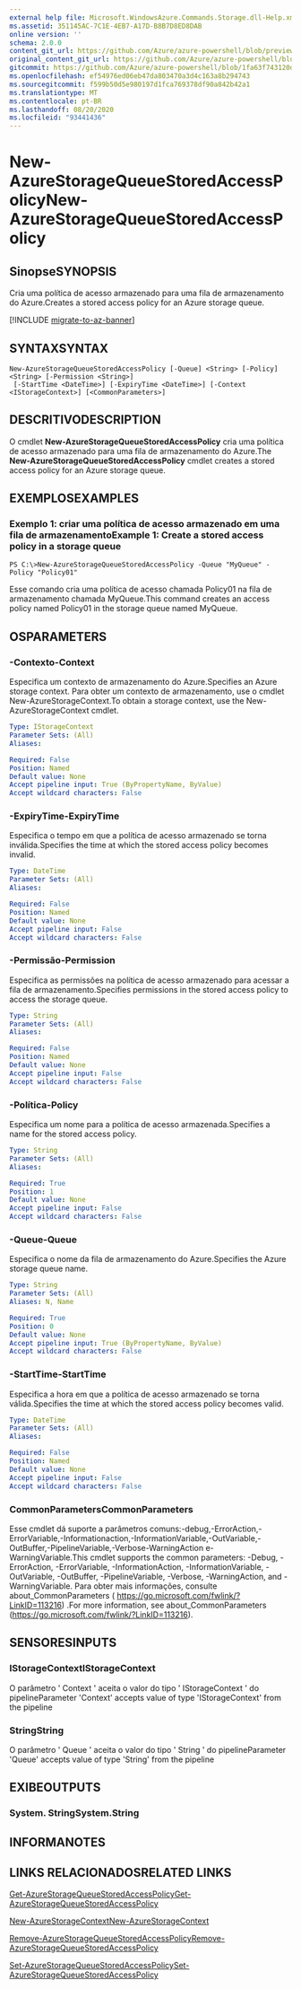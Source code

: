 ```yaml
---
external help file: Microsoft.WindowsAzure.Commands.Storage.dll-Help.xml
ms.assetid: 351145AC-7C1E-4EB7-A17D-B8B7D8ED8DAB
online version: ''
schema: 2.0.0
content_git_url: https://github.com/Azure/azure-powershell/blob/preview/src/Storage/Commands.Storage/help/New-AzureStorageQueueStoredAccessPolicy.md
original_content_git_url: https://github.com/Azure/azure-powershell/blob/preview/src/Storage/Commands.Storage/help/New-AzureStorageQueueStoredAccessPolicy.md
gitcommit: https://github.com/Azure/azure-powershell/blob/1fa63f743120d7a7cd6cbb28ee43cd0f4c654af9
ms.openlocfilehash: ef54976ed06eb47da803470a3d4c163a8b294743
ms.sourcegitcommit: f599b50d5e980197d1fca769378df90a842b42a1
ms.translationtype: MT
ms.contentlocale: pt-BR
ms.lasthandoff: 08/20/2020
ms.locfileid: "93441436"
---
```

# <span data-ttu-id="4b9b7-101">New-AzureStorageQueueStoredAccessPolicy</span><span class="sxs-lookup"><span data-stu-id="4b9b7-101">New-AzureStorageQueueStoredAccessPolicy</span></span>

## <span data-ttu-id="4b9b7-102">Sinopse</span><span class="sxs-lookup"><span data-stu-id="4b9b7-102">SYNOPSIS</span></span>
<span data-ttu-id="4b9b7-103">Cria uma política de acesso armazenado para uma fila de armazenamento do Azure.</span><span class="sxs-lookup"><span data-stu-id="4b9b7-103">Creates a stored access policy for an Azure storage queue.</span></span>

[!INCLUDE [migrate-to-az-banner](../../includes/migrate-to-az-banner.md)]

## <span data-ttu-id="4b9b7-104">SYNTAX</span><span class="sxs-lookup"><span data-stu-id="4b9b7-104">SYNTAX</span></span>

```
New-AzureStorageQueueStoredAccessPolicy [-Queue] <String> [-Policy] <String> [-Permission <String>]
 [-StartTime <DateTime>] [-ExpiryTime <DateTime>] [-Context <IStorageContext>] [<CommonParameters>]
```

## <span data-ttu-id="4b9b7-105">DESCRITIVO</span><span class="sxs-lookup"><span data-stu-id="4b9b7-105">DESCRIPTION</span></span>
<span data-ttu-id="4b9b7-106">O cmdlet **New-AzureStorageQueueStoredAccessPolicy** cria uma política de acesso armazenado para uma fila de armazenamento do Azure.</span><span class="sxs-lookup"><span data-stu-id="4b9b7-106">The **New-AzureStorageQueueStoredAccessPolicy** cmdlet creates a stored access policy for an Azure storage queue.</span></span>

## <span data-ttu-id="4b9b7-107">EXEMPLOS</span><span class="sxs-lookup"><span data-stu-id="4b9b7-107">EXAMPLES</span></span>

### <span data-ttu-id="4b9b7-108">Exemplo 1: criar uma política de acesso armazenado em uma fila de armazenamento</span><span class="sxs-lookup"><span data-stu-id="4b9b7-108">Example 1: Create a stored access policy in a storage queue</span></span>
```
PS C:\>New-AzureStorageQueueStoredAccessPolicy -Queue "MyQueue" -Policy "Policy01"
```

<span data-ttu-id="4b9b7-109">Esse comando cria uma política de acesso chamada Policy01 na fila de armazenamento chamada MyQueue.</span><span class="sxs-lookup"><span data-stu-id="4b9b7-109">This command creates an access policy named Policy01 in the storage queue named MyQueue.</span></span>

## <span data-ttu-id="4b9b7-110">OS</span><span class="sxs-lookup"><span data-stu-id="4b9b7-110">PARAMETERS</span></span>

### <span data-ttu-id="4b9b7-111">-Contexto</span><span class="sxs-lookup"><span data-stu-id="4b9b7-111">-Context</span></span>
<span data-ttu-id="4b9b7-112">Especifica um contexto de armazenamento do Azure.</span><span class="sxs-lookup"><span data-stu-id="4b9b7-112">Specifies an Azure storage context.</span></span>
<span data-ttu-id="4b9b7-113">Para obter um contexto de armazenamento, use o cmdlet New-AzureStorageContext.</span><span class="sxs-lookup"><span data-stu-id="4b9b7-113">To obtain a storage context, use the New-AzureStorageContext cmdlet.</span></span>

```yaml
Type: IStorageContext
Parameter Sets: (All)
Aliases: 

Required: False
Position: Named
Default value: None
Accept pipeline input: True (ByPropertyName, ByValue)
Accept wildcard characters: False
```

### <span data-ttu-id="4b9b7-114">-ExpiryTime</span><span class="sxs-lookup"><span data-stu-id="4b9b7-114">-ExpiryTime</span></span>
<span data-ttu-id="4b9b7-115">Especifica o tempo em que a política de acesso armazenado se torna inválida.</span><span class="sxs-lookup"><span data-stu-id="4b9b7-115">Specifies the time at which the stored access policy becomes invalid.</span></span>

```yaml
Type: DateTime
Parameter Sets: (All)
Aliases: 

Required: False
Position: Named
Default value: None
Accept pipeline input: False
Accept wildcard characters: False
```

### <span data-ttu-id="4b9b7-116">-Permissão</span><span class="sxs-lookup"><span data-stu-id="4b9b7-116">-Permission</span></span>
<span data-ttu-id="4b9b7-117">Especifica as permissões na política de acesso armazenado para acessar a fila de armazenamento.</span><span class="sxs-lookup"><span data-stu-id="4b9b7-117">Specifies permissions in the stored access policy to access the storage queue.</span></span>

```yaml
Type: String
Parameter Sets: (All)
Aliases: 

Required: False
Position: Named
Default value: None
Accept pipeline input: False
Accept wildcard characters: False
```

### <span data-ttu-id="4b9b7-118">-Política</span><span class="sxs-lookup"><span data-stu-id="4b9b7-118">-Policy</span></span>
<span data-ttu-id="4b9b7-119">Especifica um nome para a política de acesso armazenada.</span><span class="sxs-lookup"><span data-stu-id="4b9b7-119">Specifies a name for the stored access policy.</span></span>

```yaml
Type: String
Parameter Sets: (All)
Aliases: 

Required: True
Position: 1
Default value: None
Accept pipeline input: False
Accept wildcard characters: False
```

### <span data-ttu-id="4b9b7-120">-Queue</span><span class="sxs-lookup"><span data-stu-id="4b9b7-120">-Queue</span></span>
<span data-ttu-id="4b9b7-121">Especifica o nome da fila de armazenamento do Azure.</span><span class="sxs-lookup"><span data-stu-id="4b9b7-121">Specifies the Azure storage queue name.</span></span>

```yaml
Type: String
Parameter Sets: (All)
Aliases: N, Name

Required: True
Position: 0
Default value: None
Accept pipeline input: True (ByPropertyName, ByValue)
Accept wildcard characters: False
```

### <span data-ttu-id="4b9b7-122">-StartTime</span><span class="sxs-lookup"><span data-stu-id="4b9b7-122">-StartTime</span></span>
<span data-ttu-id="4b9b7-123">Especifica a hora em que a política de acesso armazenado se torna válida.</span><span class="sxs-lookup"><span data-stu-id="4b9b7-123">Specifies the time at which the stored access policy becomes valid.</span></span>

```yaml
Type: DateTime
Parameter Sets: (All)
Aliases: 

Required: False
Position: Named
Default value: None
Accept pipeline input: False
Accept wildcard characters: False
```

### <span data-ttu-id="4b9b7-124">CommonParameters</span><span class="sxs-lookup"><span data-stu-id="4b9b7-124">CommonParameters</span></span>
<span data-ttu-id="4b9b7-125">Esse cmdlet dá suporte a parâmetros comuns:-debug,-ErrorAction,-ErrorVariable,-Informationaction,-InformationVariable,-OutVariable,-OutBuffer,-PipelineVariable,-Verbose-WarningAction e-WarningVariable.</span><span class="sxs-lookup"><span data-stu-id="4b9b7-125">This cmdlet supports the common parameters: -Debug, -ErrorAction, -ErrorVariable, -InformationAction, -InformationVariable, -OutVariable, -OutBuffer, -PipelineVariable, -Verbose, -WarningAction, and -WarningVariable.</span></span> <span data-ttu-id="4b9b7-126">Para obter mais informações, consulte about_CommonParameters ( https://go.microsoft.com/fwlink/?LinkID=113216) .</span><span class="sxs-lookup"><span data-stu-id="4b9b7-126">For more information, see about_CommonParameters (https://go.microsoft.com/fwlink/?LinkID=113216).</span></span>

## <span data-ttu-id="4b9b7-127">SENSORES</span><span class="sxs-lookup"><span data-stu-id="4b9b7-127">INPUTS</span></span>

### <span data-ttu-id="4b9b7-128">IStorageContext</span><span class="sxs-lookup"><span data-stu-id="4b9b7-128">IStorageContext</span></span>

<span data-ttu-id="4b9b7-129">O parâmetro ' Context ' aceita o valor do tipo ' IStorageContext ' do pipeline</span><span class="sxs-lookup"><span data-stu-id="4b9b7-129">Parameter 'Context' accepts value of type 'IStorageContext' from the pipeline</span></span>

### <span data-ttu-id="4b9b7-130">String</span><span class="sxs-lookup"><span data-stu-id="4b9b7-130">String</span></span>

<span data-ttu-id="4b9b7-131">O parâmetro ' Queue ' aceita o valor do tipo ' String ' do pipeline</span><span class="sxs-lookup"><span data-stu-id="4b9b7-131">Parameter 'Queue' accepts value of type 'String' from the pipeline</span></span>

## <span data-ttu-id="4b9b7-132">EXIBE</span><span class="sxs-lookup"><span data-stu-id="4b9b7-132">OUTPUTS</span></span>

### <span data-ttu-id="4b9b7-133">System. String</span><span class="sxs-lookup"><span data-stu-id="4b9b7-133">System.String</span></span>

## <span data-ttu-id="4b9b7-134">INFORMA</span><span class="sxs-lookup"><span data-stu-id="4b9b7-134">NOTES</span></span>

## <span data-ttu-id="4b9b7-135">LINKS RELACIONADOS</span><span class="sxs-lookup"><span data-stu-id="4b9b7-135">RELATED LINKS</span></span>

[<span data-ttu-id="4b9b7-136">Get-AzureStorageQueueStoredAccessPolicy</span><span class="sxs-lookup"><span data-stu-id="4b9b7-136">Get-AzureStorageQueueStoredAccessPolicy</span></span>](./Get-AzureStorageQueueStoredAccessPolicy.md)

[<span data-ttu-id="4b9b7-137">New-AzureStorageContext</span><span class="sxs-lookup"><span data-stu-id="4b9b7-137">New-AzureStorageContext</span></span>](./New-AzureStorageContext.md)

[<span data-ttu-id="4b9b7-138">Remove-AzureStorageQueueStoredAccessPolicy</span><span class="sxs-lookup"><span data-stu-id="4b9b7-138">Remove-AzureStorageQueueStoredAccessPolicy</span></span>](./Remove-AzureStorageQueueStoredAccessPolicy.md)

[<span data-ttu-id="4b9b7-139">Set-AzureStorageQueueStoredAccessPolicy</span><span class="sxs-lookup"><span data-stu-id="4b9b7-139">Set-AzureStorageQueueStoredAccessPolicy</span></span>](./Set-AzureStorageQueueStoredAccessPolicy.md)



